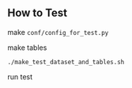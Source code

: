 ## How to Test

make `conf/config_for_test.py`

make tables

```
./make_test_dataset_and_tables.sh
```

run test